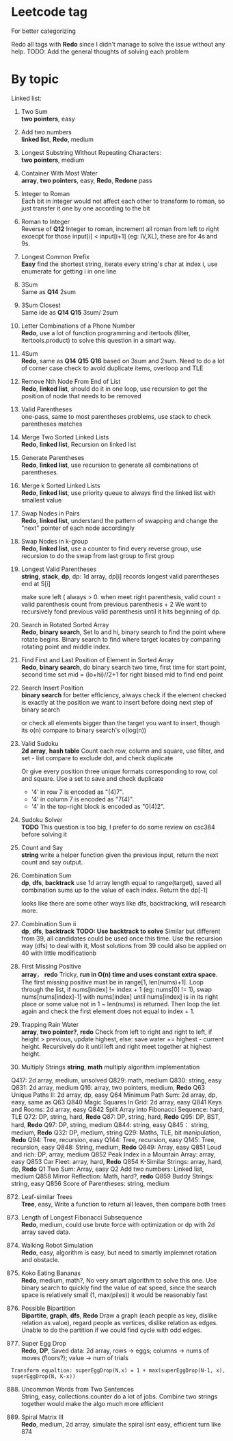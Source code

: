 # Leetcode tag
For better categorizing

Redo all tags with **Redo** since I didn't manage to solve the issue without any help.
TODO: Add the general thoughts of solving each problem

# By topic
Linked list: 


1. Two Sum  
   **two pointers**, easy
2. Add two numbers  
   **linked list**, **Redo**, medium
3. Longest Substring Without Repeating Characters:  
   **two pointers**, medium
11. Container With Most Water    
    **array**, **two pointers**, easy, **Redo**, **Redone** pass
12. Integer to Roman    
	Each bit in integer would not affect each other to transform to roman, so just transfer it one by one according to the bit

13. Roman to Integer  
	Reverse of **Q12** Integer to roman, increment all roman from left to right excecpt for those input[i] < input[i+1]  (eg: IV,XL), these are for 4s and 9s.

14. Longest Common Prefix  
	**Easy** find the shortest string, iterate every string's char at index i, use enumerate for getting i in one line

15. 3Sum  
	Same as **Q14** 2sum

16. 3Sum Closest  
	Same ide as **Q14** **Q15** 3sum/ 2sum

17. Letter Combinations of a Phone Number  
	**Redo**, use a lot of function programming and itertools (filter, itertools.product) to solve this question in a smart way.

18. 4Sum  
	**Redo**, same as **Q14** **Q15** **Q16** based on 3sum and 2sum. Need to do a lot of corner case check to avoid duplicate items, overloop and TLE

19. Remove Nth Node From End of List  
	**Redo**, **linked list**, should do it in one loop, use recursion to get the position of node that needs to be removed

20. Valid Parentheses  
	one-pass, same to most parentheses problems, use stack to check parentheses matches

21. Merge Two Sorted Linked Lists  
	**Redo**, **linked list**, Recursion on linked list

22. Generate Parentheses  
	**Redo**, **linked list**, use recursion to generate all combinations of parentheses.

23. Merge k Sorted Linked Lists    
	**Redo**, **linked list**, use priority queue to always find the linked list with smallest value

24. Swap Nodes in Pairs  
	**Redo**, **linked list**, understand the pattern of swapping and change the "next" pointer of each node accordingly

25. Swap Nodes in k-group  
	**Redo**, **linked list**, use a counter to find every reverse group, use recursion to do the swap from last group to first group

32. Longest Valid Parentheses  
	**string**, **stack**, **dp**, dp: 1d array, dp[i] records longest valid parentheses end at S[i]

	make sure left ( always > 0. when meet right parenthesis, valid count = valid parenthesis count from previous parenthesis + 2
	We want to recursively fond previous valid parenthesis until it hits beginning of dp.

33. Search in Rotated Sorted Array  
	**Redo**, **binary search**, Set lo and hi, binary search to find the point where rotate begins. Binary search to find where target locates by comparing rotating point and middle index.

34. Find First and Last Position of Element in Sorted Array  
    **Redo**, **binary search**, do binary search two time, first time for start point, second time set mid = (lo+hi)//2+1 for right biased mid to find end point

35. Search Insert Position      
	**binary search**
	for better efficiency, always check if the element checked is exactly at the position we want to insert before doing next step of binary search

	or check all elements bigger than the target you want to insert, though its o(n) compare to binary search's o(log(n))

36. Valid Sudoku  
	**2d array**, **hash table**
	Count each row, column and square, use filter, and set - list compare to exclude dot, and check duplicate

	Or give every position three unique formats corresponding to row, col and square. Use a set to save and check duplicate
	- '4' in row 7 is encoded as "(4)7".
	- '4' in column 7 is encoded as "7(4)".
	- '4' in the top-right block is encoded as "0(4)2".

37. Sudoku Solver  
	**TODO**
	This question is too big, I prefer to do some review on csc384 before solving it

38. Count and Say  
	 **string**
	 write a helper function given the previous input, return the next count and say output.

39. Combination Sum  
	**dp**, **dfs**, **backtrack**
	use 1d array length equal to range(target), saved all combination sums up to the value of each index. Return the dp[-1]

	looks like there are some other ways like dfs, backtracking, will research more.

40. Combination Sum ii  
    **dp**, **dfs**, **backtrack** **TODO: Use backtrack to solve**
    Similar but different from 39, all candidates could be used once this time. Use the recursion way (dfs) to deal with it,
    Most solutions from 39 could also be applied on 40 with little modificationb

41. First Missing Positive  
    **array**， **redo**
    Tricky, **run in O(n) time and uses constant extra space**. The first missing positive must be in range[1, len(nums)+1].
    Loop through the list, if nums[index] != index + 1 (eg: nums[0] != 1), swap nums[nums[index]-1] with nums[index] until
    nums[index] is in its right place or some value not in 1 ~ len(nums) is returned.
    Then loop the list again and check the first element does not equal to index + 1.

42. Trapping Rain Water    
    **array**, **two pointer?**, **redo**
    Check from left to right and right to left, if height > previous, update highest, else: save water += highest - current height.
    Recursively do it until left and right meet together at highest height.
    
43. Multiply Strings
    **string**, **math**
    multiply algorithm implementation



Q417: 2d array, medium, unsolved
Q829: math, medium
Q830: string, easy
Q831: 2d array, medium
Q16: array, two pointers, medium, **Redo**
Q63 Unique Paths II: 2d array, dp, easy
Q64 Minimum Path Sum: 2d array, dp, easy, same as Q63
Q840 Magic Squares In Grid: 2d array, easy
Q841 Keys and Rooms: 2d array, easy
Q842 Split Array into Fibonacci Sequence: hard, TLE
Q72: DP, string, hard, **Redo**
Q87: DP, string, hard, **Redo**
Q95: DP, BST, hard, **Redo**
Q97: DP, string, medium
Q844: string, easy
Q845： string, medium, **Redo**
Q32: DP, medium, string
Q29: Maths, TLE, bit manipulation, **Redo**
Q94: Tree, recursion, easy
Q144: Tree, recursion, easy
Q145: Tree, recursion, easy
Q848: String, medium, **Redo**
Q849: Array, easy
Q851 Loud and rich: DP, array, medium
Q852 Peak Index in a Mountain Array: array, easy
Q853 Car Fleet: array, hard, **Redo**
Q854 K-Similar Strings: array, hard, dp, **Redo**
Q1 Two Sum: Array, easy
Q2 Add two numbers: Linked list, medium
Q858 Mirror Reflection: Math, hard?, **redo**
Q859 Buddy Strings: string, easy
Q856 Score of Parentheses: string, medium

872. Leaf-similar Trees  
	**Tree**, easy, Write a function to return all leaves, then compare both trees

873. Length of Longest Fibonacci Subsequence  
	**Redo**, medium, could use brute force with optimization or dp with 2d array saved data.


874. Walking Robot Simulation  
	**Redo**, easy, algorithm is easy, but need to smartly implemnet rotation and obstacle.


875. Koko Eating Bananas  
	**Redo**, medium, math?, No very smart algorithm to solve this one. Use binary search to quickly find the value of eat speed, since the search space is relatively small (1, max(piles)) it would be reasonably fast

886. Possible Bipartition  
	**Bipartite**, **graph**, **dfs**, **Redo**
	Draw a graph (each people as key, dislike relation as value), regard people as vertices, dislike relation as edges. Unable to do the partition if we could find cycle with odd edges.

887. Super Egg Drop  
	**Redo**, **DP**, 
	Saved data: 2d array, rows -> eggs; columns -> nums of moves (floors?); value -> num of trials

	Transform equaltion: superEggDrop(N,x) = 1 + max(superEggDrop(N-1, x), superEggDrop(N, K-x))


888. Uncommon Words from Two Sentences  
	String, easy, collections.counter do a lot of jobs. Combine two strings together would make the algo much more efficient


889. Spiral Matrix III  
	**Redo**, medium, 2d array, simulate the spiral isnt easy, efficient turn like 874

